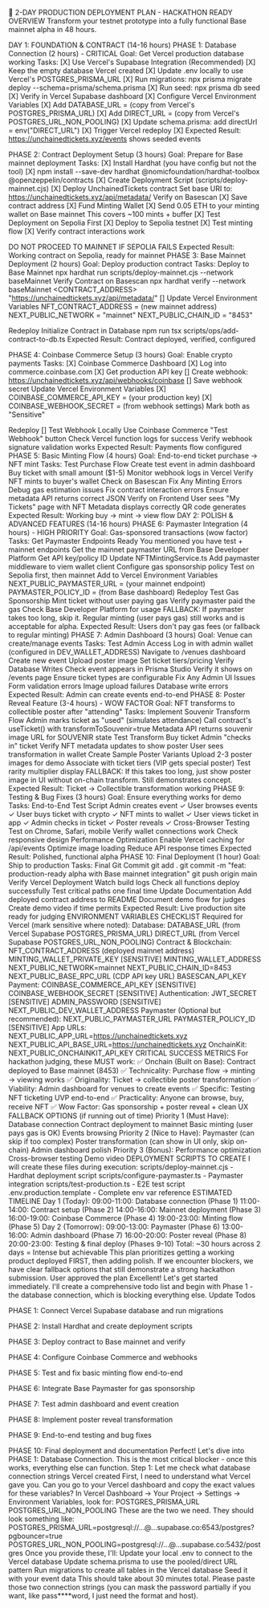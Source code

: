 🚀 2-DAY PRODUCTION DEPLOYMENT PLAN - HACKATHON READY
OVERVIEW
 Transform your testnet prototype into a fully functional Base mainnet alpha in 48 hours.

DAY 1: FOUNDATION & CONTRACT (14-16 hours)
PHASE 1: Database Connection (2 hours) - CRITICAL
Goal: Get Vercel production database working Tasks:
[X] Use Vercel's Supabase Integration (Recommended)
[X] Keep the empty database Vercel created
[X] Update .env locally to use Vercel's POSTGRES_PRISMA_URL
[X] Run migrations: npx prisma migrate deploy --schema=prisma/schema.prisma
[X]  Run seed: npx prisma db seed
[X] Verify in Vercel Supabase dashboard
[X] Configure Vercel Environment Variables
[X] Add DATABASE_URL = (copy from Vercel's POSTGRES_PRISMA_URL)
[X] Add DIRECT_URL = (copy from Vercel's POSTGRES_URL_NON_POOLING)
[X] Update schema.prisma: add directUrl = env("DIRECT_URL")
[X] Trigger Vercel redeploy
[X] Expected Result: https://unchainedtickets.xyz/events shows seeded events

PHASE 2: Contract Deployment Setup (3 hours)
Goal: Prepare for Base mainnet deployment Tasks:
[X] Install Hardhat (you have config but not the tool)
[X] npm install --save-dev hardhat @nomicfoundation/hardhat-toolbox @openzeppelin/contracts
[X] Create Deployment Script (scripts/deploy-mainnet.cjs)
[X] Deploy UnchainedTickets contract
Set base URI to: https://unchainedtickets.xyz/api/metadata/
Verify on Basescan
[X] Save contract address
[X] Fund Minting Wallet
[X] Send 0.05 ETH to your minting wallet on Base mainnet
This covers ~100 mints + buffer
[X] Test Deployment on Sepolia First
[X] Deploy to Sepolia testnet
[X] Test minting flow
[X] Verify contract interactions work

DO NOT PROCEED TO MAINNET IF SEPOLIA FAILS
Expected Result: Working contract on Sepolia, ready for mainnet
PHASE 3: Base Mainnet Deployment (2 hours)
Goal: Deploy production contract Tasks:
Deploy to Base Mainnet
npx hardhat run scripts/deploy-mainnet.cjs --network baseMainnet
Verify Contract on Basescan
npx hardhat verify --network baseMainnet <CONTRACT_ADDRESS> "https://unchainedtickets.xyz/api/metadata/"
[] Update Vercel Environment Variables
NFT_CONTRACT_ADDRESS = (new mainnet address)
NEXT_PUBLIC_NETWORK = "mainnet"
NEXT_PUBLIC_CHAIN_ID = "8453"

Redeploy
Initialize Contract in Database
npm run tsx scripts/ops/add-contract-to-db.ts
Expected Result: Contract deployed, verified, configured

PHASE 4: Coinbase Commerce Setup (3 hours)
Goal: Enable crypto payments Tasks:
[X] Coinbase Commerce Dashboard
[X] Log into commerce.coinbase.com
[X] Get production API key
[] Create webhook: https://unchainedtickets.xyz/api/webhooks/coinbase
[] Save webhook secret
Update Vercel Environment Variables
[X] COINBASE_COMMERCE_API_KEY = (your production key)
[X] COINBASE_WEBHOOK_SECRET = (from webhook settings)
Mark both as "Sensitive"

Redeploy
[] Test Webhook Locally
Use Coinbase Commerce "Test Webhook" button
Check Vercel function logs for success
Verify webhook signature validation works
Expected Result: Payments flow configured
PHASE 5: Basic Minting Flow (4 hours)
Goal: End-to-end ticket purchase → NFT mint Tasks:
Test Purchase Flow
Create test event in admin dashboard
Buy ticket with small amount ($1-5)
Monitor webhook logs in Vercel
Verify NFT mints to buyer's wallet
Check on Basescan
Fix Any Minting Errors
Debug gas estimation issues
Fix contract interaction errors
Ensure metadata API returns correct JSON
Verify on Frontend
User sees "My Tickets" page with NFT
Metadata displays correctly
QR code generates
Expected Result: Working buy → mint → view flow
DAY 2: POLISH & ADVANCED FEATURES (14-16 hours)
PHASE 6: Paymaster Integration (4 hours) - HIGH PRIORITY
Goal: Gas-sponsored transactions (wow factor) Tasks:
Get Paymaster Endpoints Ready
You mentioned you have test + mainnet endpoints
Get the mainnet paymaster URL from Base Developer Platform
Get API key/policy ID
Update NFTMintingService.ts
Add paymaster middleware to viem wallet client
Configure gas sponsorship policy
Test on Sepolia first, then mainnet
Add to Vercel Environment Variables
NEXT_PUBLIC_PAYMASTER_URL = (your mainnet endpoint)
PAYMASTER_POLICY_ID = (from Base dashboard)
Redeploy
Test Gas Sponsorship
Mint ticket without user paying gas
Verify paymaster paid the gas
Check Base Developer Platform for usage
FALLBACK: If paymaster takes too long, skip it. Regular minting (user pays gas) still works and is acceptable for alpha. Expected Result: Users don't pay gas fees (or fallback to regular minting)
PHASE 7: Admin Dashboard (3 hours)
Goal: Venue can create/manage events Tasks:
Test Admin Access
Log in with admin wallet (configured in DEV_WALLET_ADDRESS)
Navigate to /venues dashboard
Create new event
Upload poster image
Set ticket tiers/pricing
Verify Database Writes
Check event appears in Prisma Studio
Verify it shows on /events page
Ensure ticket types are configurable
Fix Any Admin UI Issues
Form validation errors
Image upload failures
Database write errors
Expected Result: Admin can create events end-to-end
PHASE 8: Poster Reveal Feature (3-4 hours) - WOW FACTOR
Goal: NFT transforms to collectible poster after "attending" Tasks:
Implement Souvenir Transform Flow
Admin marks ticket as "used" (simulates attendance)
Call contract's useTicket() with transformToSouvenir=true
Metadata API returns souvenir image URL for SOUVENIR state
Test Transform
Buy ticket
Admin "checks in" ticket
Verify NFT metadata updates to show poster
User sees transformation in wallet
Create Sample Poster Variants
Upload 2-3 poster images for demo
Associate with ticket tiers (VIP gets special poster)
Test rarity multiplier display
FALLBACK: If this takes too long, just show poster image in UI without on-chain transform. Still demonstrates concept. Expected Result: Ticket → Collectible transformation working
PHASE 9: Testing & Bug Fixes (3 hours)
Goal: Ensure everything works for demo Tasks:
End-to-End Test Script
Admin creates event ✓
User browses events ✓
User buys ticket with crypto ✓
NFT mints to wallet ✓
User views ticket in app ✓
Admin checks in ticket ✓
Poster reveals ✓
Cross-Browser Testing
Test on Chrome, Safari, mobile
Verify wallet connections work
Check responsive design
Performance Optimization
Enable Vercel caching for /api/events
Optimize image loading
Reduce API response times
Expected Result: Polished, functional alpha
PHASE 10: Final Deployment (1 hour)
Goal: Ship to production Tasks:
Final Git Commit
git add .
git commit -m "feat: production-ready alpha with Base mainnet integration"
git push origin main
Verify Vercel Deployment
Watch build logs
Check all functions deploy successfully
Test critical paths one final time
Update Documentation
Add deployed contract address to README
Document demo flow for judges
Create demo video if time permits
Expected Result: Live production site ready for judging
ENVIRONMENT VARIABLES CHECKLIST
Required for Vercel (mark sensitive where noted):
Database:
DATABASE_URL (from Vercel Supabase POSTGRES_PRISMA_URL)
DIRECT_URL (from Vercel Supabase POSTGRES_URL_NON_POOLING)
Contract & Blockchain:
NFT_CONTRACT_ADDRESS (deployed mainnet address)
MINTING_WALLET_PRIVATE_KEY [SENSITIVE]
MINTING_WALLET_ADDRESS
NEXT_PUBLIC_NETWORK=mainnet
NEXT_PUBLIC_CHAIN_ID=8453
NEXT_PUBLIC_BASE_RPC_URL (CDP API key URL)
BASESCAN_API_KEY
Payment:
COINBASE_COMMERCE_API_KEY [SENSITIVE]
COINBASE_WEBHOOK_SECRET [SENSITIVE]
Authentication:
JWT_SECRET [SENSITIVE]
ADMIN_PASSWORD [SENSITIVE]
NEXT_PUBLIC_DEV_WALLET_ADDRESS
Paymaster (Optional but recommended):
NEXT_PUBLIC_PAYMASTER_URL
PAYMASTER_POLICY_ID [SENSITIVE]
App URLs:
NEXT_PUBLIC_APP_URL=https://unchainedtickets.xyz
NEXT_PUBLIC_API_BASE_URL=https://unchainedtickets.xyz
OnchainKit:
NEXT_PUBLIC_ONCHAINKIT_API_KEY
CRITICAL SUCCESS METRICS
For hackathon judging, these MUST work: ✅ Onchain (Built on Base): Contract deployed to Base mainnet (8453) ✅ Technicality: Purchase flow → minting → viewing works ✅ Originality: Ticket → collectible poster transformation ✅ Viability: Admin dashboard for venues to create events ✅ Specific: Testing NFT ticketing UVP end-to-end ✅ Practicality: Anyone can browse, buy, receive NFT ✅ Wow Factor: Gas sponsorship + poster reveal + clean UX
FALLBACK OPTIONS (if running out of time)
Priority 1 (Must Have):
Database connection
Contract deployment to mainnet
Basic minting (user pays gas is OK)
Events browsing
Priority 2 (Nice to Have):
Paymaster (can skip if too complex)
Poster transformation (can show in UI only, skip on-chain)
Admin dashboard polish
Priority 3 (Bonus):
Performance optimization
Cross-browser testing
Demo video
DEPLOYMENT SCRIPTS TO CREATE
I will create these files during execution:
scripts/deploy-mainnet.cjs - Hardhat deployment script
scripts/configure-paymaster.ts - Paymaster integration
scripts/test-production.ts - E2E test script
.env.production.template - Complete env var reference
ESTIMATED TIMELINE
Day 1 (Today):
09:00-11:00: Database connection (Phase 1)
11:00-14:00: Contract setup (Phase 2)
14:00-16:00: Mainnet deployment (Phase 3)
16:00-19:00: Coinbase Commerce (Phase 4)
19:00-23:00: Minting flow (Phase 5)
Day 2 (Tomorrow):
09:00-13:00: Paymaster (Phase 6)
13:00-16:00: Admin dashboard (Phase 7)
16:00-20:00: Poster reveal (Phase 8)
20:00-23:00: Testing & final deploy (Phases 9-10)
Total: ~30 hours across 2 days = Intense but achievable
This plan prioritizes getting a working product deployed FIRST, then adding polish. If we encounter blockers, we have clear fallback options that still demonstrate a strong hackathon submission.
User approved the plan
Excellent! Let's get started immediately. I'll create a comprehensive todo list and begin with Phase 1 - the database connection, which is blocking everything else.
Update Todos

PHASE 1: Connect Vercel Supabase database and run migrations

PHASE 2: Install Hardhat and create deployment scripts

PHASE 3: Deploy contract to Base mainnet and verify

PHASE 4: Configure Coinbase Commerce and webhooks

PHASE 5: Test and fix basic minting flow end-to-end

PHASE 6: Integrate Base Paymaster for gas sponsorship

PHASE 7: Test admin dashboard and event creation

PHASE 8: Implement poster reveal transformation

PHASE 9: End-to-end testing and bug fixes

PHASE 10: Final deployment and documentation
Perfect! Let's dive into PHASE 1: Database Connection. This is the most critical blocker - once this works, everything else can function.
Step 1: Let me check what database connection strings Vercel created
First, I need to understand what Vercel gave you. Can you go to your Vercel dashboard and copy the exact values for these variables? In Vercel Dashboard → Your Project → Settings → Environment Variables, look for:
POSTGRES_PRISMA_URL
POSTGRES_URL_NON_POOLING
These are the two we need. They should look something like:
POSTGRES_PRISMA_URL=postgresql://...@...supabase.co:6543/postgres?pgbouncer=true
POSTGRES_URL_NON_POOLING=postgresql://...@...supabase.co:5432/postgres
Once you provide these, I'll:
Update your local .env to connect to the Vercel database
Update schema.prisma to use the pooled/direct URL pattern
Run migrations to create all tables in the Vercel database
Seed it with your event data
This should take about 30 minutes total. Please paste those two connection strings (you can mask the password partially if you want, like pass****word, I just need the format and host).